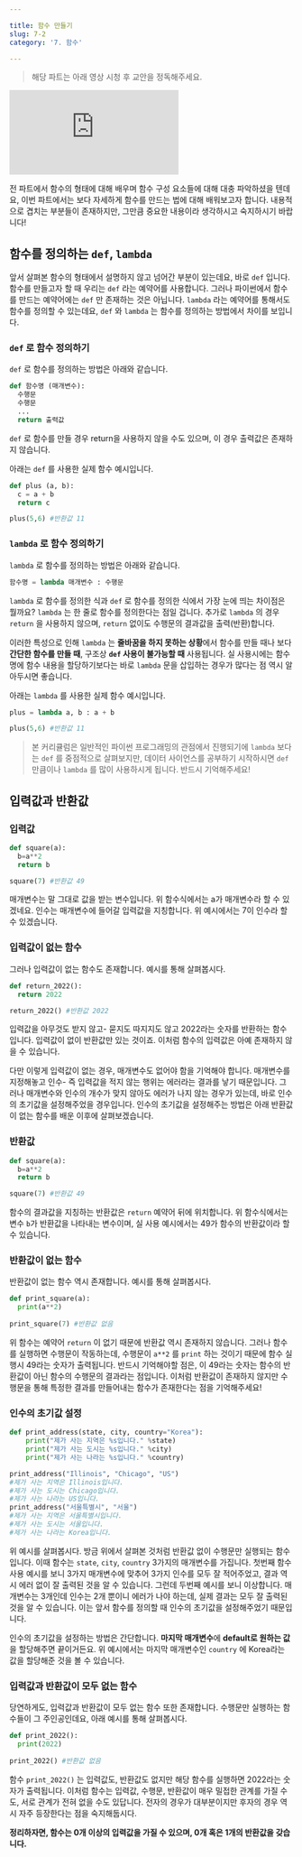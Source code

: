 ```yaml
---

title: 함수 만들기
slug: 7-2
category: '7. 함수'

---
```


> 해당 파트는 아래 영상 시청 후 교안을 정독해주세요.

<iframe class="w-full" style="aspect-ratio: 16 / 9;" src="https://www.youtube.com/embed/pq7GYqVKHF4" title="YouTube video player" frameborder="0" allow="accelerometer; autoplay; clipboard-write; encrypted-media; gyroscope; picture-in-picture" allowfullscreen></iframe>

전 파트에서 함수의 형태에 대해 배우며 함수 구성 요소들에 대해 대충 파악하셨을 텐데요, 이번 파트에서는 보다 자세하게 함수를 만드는 법에 대해 배워보고자 합니다. 내용적으로 겹치는 부분들이 존재하지만, 그만큼 중요한 내용이라 생각하시고 숙지하시기 바랍니다!

## 함수를 정의하는 `def`, `lambda`

앞서 살펴본 함수의 형태에서 설명하지 않고 넘어간 부분이 있는데요, 바로 `def` 입니다. 함수를 만들고자 할 때 우리는 `def` 라는 예약어를 사용합니다. 그러나 파이썬에서 함수를 만드는 예약어에는  `def` 만 존재하는 것은 아닙니다. `lambda` 라는 예약어를 통해서도 함수를 정의할 수 있는데요, `def` 와 `lambda` 는 함수를 정의하는 방법에서 차이를 보입니다.

### `def` 로 함수 정의하기

`def` 로 함수를 정의하는 방법은 아래와 같습니다.

```python
def 함수명 (매개변수):
  수행문
  수행문
  ...
  return 출력값
```

`def` 로 함수를 만들 경우 return을 사용하지 않을 수도 있으며, 이 경우 출력값은 존재하지 않습니다.

아래는 `def` 를 사용한 실제 함수 예시입니다.

```python
def plus (a, b):
  c = a + b
  return c

plus(5,6) #반환값 11 
```



### `lambda` 로 함수 정의하기

`lambda` 로 함수를 정의하는 방법은 아래와 같습니다.

```python
함수명 = lambda 매개변수 : 수행문
```

`lambda` 로 함수를 정의한 식과 `def` 로 함수를 정의한 식에서 가장 눈에 띄는 차이점은 뭘까요? `lambda` 는 한 줄로 함수를 정의한다는 점일 겁니다. 추가로 `lambda` 의 경우 `return` 을 사용하지 않으며, `return` 없이도 수행문의 결과값을 출력(반환)합니다. 

이러한 특성으로 인해  `lambda` 는 **줄바꿈을 하지 못하는 상황**에서 함수를 만들 때나 보다 **간단한 함수를 만들 때**, 구조상  **`def` 사용이 불가능할 때** 사용됩니다. 실 사용시에는 함수명에 함수 내용을 할당하기보다는 바로 `lambda` 문을 삽입하는 경우가 많다는 점 역시 알아두시면 좋습니다.

아래는 `lambda` 를 사용한 실제 함수 예시입니다.

```python
plus = lambda a, b : a + b

plus(5,6) #반환값 11
```



>  본 커리큘럼은 일반적인 파이썬 프로그래밍의 관점에서 진행되기에 `lambda` 보다는 `def` 를 중점적으로 살펴보지만, 데이터 사이언스를 공부하기 시작하시면 `def` 만큼이나  `lambda` 를 많이 사용하시게 됩니다. 반드시 기억해주세요!



## 입력값과 반환값

### 입력값

```python
def square(a):
  b=a**2
  return b

square(7) #반환값 49
```

매개변수는 말 그대로 값을 받는 변수입니다. 위 함수식에서는 a가 매개변수라 할 수 있겠네요. 인수는 매개변수에 들어갈 입력값을 지칭합니다. 위 예시에서는 7이 인수라 할 수 있겠습니다.

### 입력값이 없는 함수

그러나 입력값이 없는 함수도 존재합니다. 예시를 통해 살펴봅시다.

```python
def return_2022():
  return 2022

return_2022() #반환값 2022
```

입력값을 아무것도 받지 않고- 묻지도 따지지도 않고 2022라는 숫자를 반환하는 함수입니다. 입력값이 없이 반환값만 있는 것이죠. 이처럼 함수의 입력값은 아예 존재하지 않을 수 있습니다.

다만 이렇게 입력값이 없는 경우, 매개변수도 없어야 함을 기억해야 합니다. 매개변수를 지정해놓고 인수- 즉 입력값을 적지 않는 행위는 에러라는 결과를 낳기 때문입니다. 그러나 매개변수와 인수의 개수가 맞지 않아도 에러가 나지 않는 경우가 있는데, 바로 인수의 초기값을 설정해주었을 경우입니다. 인수의 초기값을 설정해주는 방법은 아래 반환값이 없는 함수를 배운 이후에 살펴보겠습니다.

### 반환값

```python
def square(a):
  b=a**2
  return b

square(7) #반환값 49
```

함수의 결과값을 지칭하는 반환값은 `return` 예약어 뒤에 위치합니다. 위 함수식에서는 변수 `b`가 반환값을 나타내는 변수이며, 실 사용 예시에서는 49가 함수의 반환값이라 할 수 있습니다. 

### 반환값이 없는 함수

반환값이 없는 함수 역시 존재합니다. 예시를 통해 살펴봅시다.

```python
def print_square(a):
  print(a**2)
  
print_square(7) #반환값 없음
```

위 함수는 예약어 `return` 이 없기 때문에 반환값 역시 존재하지 않습니다. 그러나 함수를 실행하면 수행문이 작동하는데, 수행문이 `a**2` 를 `print` 하는 것이기 때문에 함수 실행시 49라는 숫자가 출력됩니다. 반드시 기억해야할 점은, 이 49라는 숫자는 함수의 반환값이 아닌 함수의 수행문의 결과라는 점입니다. 이처럼 반환값이 존재하지 않지만 수행문을 통해 특정한 결과를 만들어내는 함수가 존재한다는 점을 기억해주세요!

### 인수의 초기값 설정

```python
def print_address(state, city, country="Korea"):
    print("제가 사는 지역은 %s입니다." %state)
    print("제가 사는 도시는 %s입니다." %city)
    print("제가 사는 나라는 %s입니다." %country)

print_address("Illinois", "Chicago", "US")
#제가 사는 지역은 Illinois입니다.
#제가 사는 도시는 Chicago입니다.
#제가 사는 나라는 US입니다.
print_address("서울특별시", "서울")
#제가 사는 지역은 서울특별시입니다.
#제가 사는 도시는 서울입니다.
#제가 사는 나라는 Korea입니다.
```

위 예시를 살펴봅시다. 방금 위에서 살펴본 것처럼 반환값 없이 수행문만 실행되는 함수입니다. 이때 함수는 `state`, `city`, `country` 3가지의 매개변수를 가집니다. 첫번째 함수 사용 예시를 보니 3가지 매개변수에 맞추어 3가지 인수를 모두 잘 적어주었고, 결과 역시 에러 없이 잘 출력된 것을 알 수 있습니다. 그런데 두번째 예시를 보니 이상합니다. 매개변수는 3개인데 인수는 2개 뿐이니 에러가 나야 하는데, 실제 결과는 모두 잘 출력된 것을 알 수 있습니다. 이는 앞서 함수를 정의할 때 인수의 초기값을 설정해주었기 때문입니다. 

인수의 초기값을 설정하는 방법은 간단합니다. **마지막 매개변수**에 **default로 원하는 값**을 할당해주면 끝이거든요. 위 예시에서는 마지막 매개변수인 `country` 에 Korea라는 값을 할당해준 것을 볼 수 있습니다.

### 입력값과 반환값이 모두 없는 함수

당연하게도, 입력값과 반환값이 모두 없는 함수 또한 존재합니다. 수행문만 실행하는 함수들이 그 주인공인데요, 아래 예시를 통해 살펴봅시다.

```python
def print_2022():
  print(2022)
  
print_2022() #반환값 없음
```

함수 `print_2022()` 는 입력값도, 반환값도 없지만 해당 함수를 실행하면 2022라는 숫자가 출력됩니다. 이처럼 함수는 입력값, 수행문, 반환값이 매우 밀접한 관계를 가질 수도, 서로 관계가 전혀 없을 수도 있답니다. 전자의 경우가 대부분이지만 후자의 경우 역시 자주 등장한다는 점을 숙지해둡시다.



**정리하자면, 함수는 0개 이상의 입력값을 가질 수 있으며, 0개 혹은 1개의 반환값을 갖습니다.**